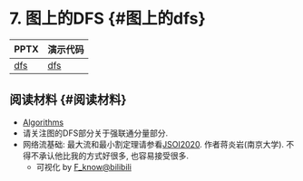 # 7. 图上的DFS {#图上的dfs}

| PPTX                             | 演示代码                      |
|----------------------------------|-------------------------------|
| [dfs](../asset/4-dfs-graph.pptx) | [dfs](../asset/graph-dfs.zip) |

## 阅读材料 {#阅读材料}

-   [Algorithms](https://jeffe.cs.illinois.edu/teaching/algorithms/)
-   请关注图的DFS部分关于强联通分量部分.
-   网络流基础:
    最大流和最小割定理请参看[JSOI2020](https://www.bilibili.com/video/BV1Q7411R7ie).
    作者蒋炎岩(南京大学). 不得不承认他比我的方式好很多, 也容易接受很多.
    -   可视化 by
        [F_know@bilibili](https://www.bilibili.com/video/BV1hY4y1P7kw)
